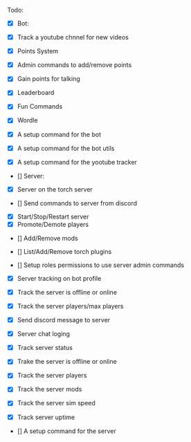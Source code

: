 Todo:
- [x] Bot:
 - [x] Track a youtube chnnel for new videos
 - [x] Points System
  - [x] Admin commands to add/remove points
  - [x] Gain points for talking
  - [x] Leaderboard
  
 - [x] Fun Commands
  - [x] Wordle

 - [x] A setup command for the bot
  - [x] A setup command for the bot utils
  - [x] A setup command for the yootube tracker

- [] Server:
 - [x] Server on the torch server

 - [] Send commands to server from discord
  - [x] Start/Stop/Restart server
  - [x] Promote/Demote players
  - [] Add/Remove mods
  - [] List/Add/Remove torch plugins

  - [] Setup roles permissions to use server admin commands
   


 - [x] Server tracking on bot profile
  - [x] Track the server is offline or online
  - [x] Track the server players/max players

  -[x] Send discord message to server
 - [x] Server chat loging
 - [x] Track server status
  - [x] Trake the server is offline or online
  - [x] Track the server players
  - [x] Track the server mods
  - [x] Track the server sim speed
  - [x] Track server uptime

 - [] A setup command for the server